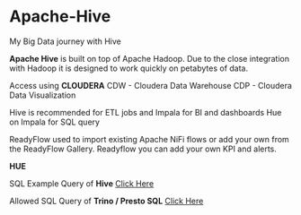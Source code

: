 # Apache-Hive
My Big Data journey with Hive

**Apache Hive** is built on top of Apache Hadoop.  Due to the close integration with Hadoop it is designed to work quickly on petabytes of data.

Access using **CLOUDERA**
CDW - Cloudera Data Warehouse
CDP - Cloudera Data Visualization

Hive is recommended for ETL jobs and Impala for BI and dashboards
Hue on Impala for SQL query

ReadyFlow used to import existing Apache NiFi flows or add your own from the ReadyFlow Gallery. 
Readyflow you can add your own KPI and alerts.  

**HUE**

SQL Example Query of **Hive** [Click Here](https://github.com/michaelmaxi/Apache-Hive/tree/main/HIVE)

Allowed SQL Query of **Trino / Presto SQL** [Click Here](https://github.com/michaelmaxi/Apache-Hive/tree/main/HUE)


